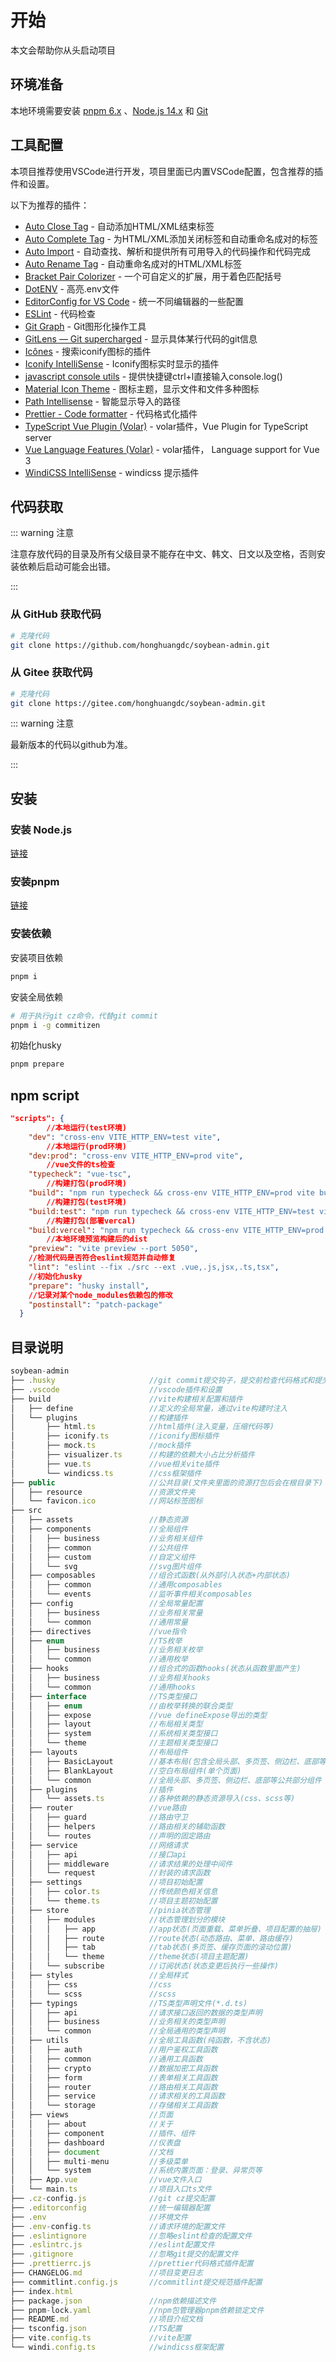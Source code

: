 # 开始

本文会帮助你从头启动项目

## 环境准备

本地环境需要安装 [pnpm 6.x](https://pnpm.io/) 、[Node.js 14.x](http://nodejs.org/) 和 [Git](https://git-scm.com/)

## 工具配置

本项目推荐使用VSCode进行开发，项目里面已内置VSCode配置，包含推荐的插件和设置。

以下为推荐的插件：

- [Auto Close Tag](https://marketplace.visualstudio.com/items?itemName=formulahendry.auto-close-tag) - 自动添加HTML/XML结束标签
- [Auto Complete Tag](https://marketplace.visualstudio.com/items?itemName=formulahendry.auto-complete-tag) - 为HTML/XML添加关闭标签和自动重命名成对的标签
- [Auto Import](https://marketplace.visualstudio.com/items?itemName=steoates.autoimport) - 自动查找、解析和提供所有可用导入的代码操作和代码完成
- [Auto Rename Tag](https://marketplace.visualstudio.com/items?itemName=formulahendry.auto-rename-tag) - 自动重命名成对的HTML/XML标签
- [Bracket Pair Colorizer](https://marketplace.visualstudio.com/items?itemName=CoenraadS.bracket-pair-colorizer) - 一个可自定义的扩展，用于着色匹配括号
- [DotENV](https://marketplace.visualstudio.com/items?itemName=mikestead.dotenv) - 高亮.env文件
- [EditorConfig for VS Code](https://marketplace.visualstudio.com/items?itemName=EditorConfig.EditorConfig) - 统一不同编辑器的一些配置
- [ESLint](https://marketplace.visualstudio.com/items?itemName=dbaeumer.vscode-eslint) - 代码检查
- [Git Graph](https://marketplace.visualstudio.com/items?itemName=mhutchie.git-graph) - Git图形化操作工具
- [GitLens — Git supercharged](https://marketplace.visualstudio.com/items?itemName=eamodio.gitlens) - 显示具体某行代码的git信息
- [Icônes](https://marketplace.visualstudio.com/items?itemName=afzalsayed96.icones) - 搜索iconify图标的插件
- [Iconify IntelliSense](https://marketplace.visualstudio.com/items?itemName=antfu.iconify) - Iconify图标实时显示的插件
- [javascript console utils](https://marketplace.visualstudio.com/items?itemName=whtouche.vscode-js-console-utils) - 提供快捷键ctrl+l直接输入console.log()
- [Material Icon Theme](https://marketplace.visualstudio.com/items?itemName=PKief.material-icon-theme) - 图标主题，显示文件和文件多种图标
- [Path Intellisense](https://marketplace.visualstudio.com/items?itemName=christian-kohler.path-intellisense) - 智能显示导入的路径
- [Prettier - Code formatter](https://marketplace.visualstudio.com/items?itemName=esbenp.prettier-vscode) - 代码格式化插件
- [TypeScript Vue Plugin (Volar)](https://marketplace.visualstudio.com/items?itemName=johnsoncodehk.vscode-typescript-vue-plugin) - volar插件，Vue Plugin for TypeScript server
- [Vue Language Features (Volar)](https://marketplace.visualstudio.com/items?itemName=johnsoncodehk.volar) - volar插件， Language support for Vue 3
- [WindiCSS IntelliSense](https://marketplace.visualstudio.com/items?itemName=voorjaar.windicss-intellisense) - windicss 提示插件

## 代码获取

::: warning 注意

注意存放代码的目录及所有父级目录不能存在中文、韩文、日文以及空格，否则安装依赖后启动可能会出错。

:::

### 从 GitHub 获取代码

```bash
# 克隆代码
git clone https://github.com/honghuangdc/soybean-admin.git
```

### 从 Gitee 获取代码

```bash
# 克隆代码
git clone https://gitee.com/honghuangdc/soybean-admin.git
```

::: warning 注意

最新版本的代码以github为准。

:::

## 安装

### 安装 Node.js

[链接](/tutorial/install.html#安装-node-js)

### 安装pnpm

[链接](/tutorial/install.html#安装pnpm)

### 安装依赖

安装项目依赖

```bash
pnpm i
```

安装全局依赖

```bash
# 用于执行git cz命令，代替git commit
pnpm i -g commitizen
```

初始化husky

```bash
pnpm prepare
```



## npm script

```json
"scripts": {
		//本地运行(test环境)
  	"dev": "cross-env VITE_HTTP_ENV=test vite",
		//本地运行(prod环境)
    "dev:prod": "cross-env VITE_HTTP_ENV=prod vite",
		//vue文件的ts检查
    "typecheck": "vue-tsc",
		//构建打包(prod环境)
    "build": "npm run typecheck && cross-env VITE_HTTP_ENV=prod vite build",
		//构建打包(test环境)
    "build:test": "npm run typecheck && cross-env VITE_HTTP_ENV=test vite build",
		//构建打包(部署vercal)
    "build:vercel": "npm run typecheck && cross-env VITE_HTTP_ENV=prod VITE_IS_VERCEL=1 vite build",
		//本地环境预览构建后的dist
    "preview": "vite preview --port 5050",
  	//检测代码是否符合eslint规范并自动修复
    "lint": "eslint --fix ./src --ext .vue,.js,jsx,.ts,tsx",
  	//初始化husky
    "prepare": "husky install",
  	//记录对某个node_modules依赖包的修改
    "postinstall": "patch-package"
  }
```

## 目录说明

```typescript
soybean-admin
├── .husky                     //git commit提交钩子，提交前检查代码格式和提交commit内容的格式
├── .vscode                    //vscode插件和设置
├── build                      //vite构建相关配置和插件
│   ├── define                 //定义的全局常量，通过vite构建时注入
│   └── plugins                //构建插件
│       ├── html.ts            //html插件(注入变量，压缩代码等)
│       ├── iconify.ts         //iconify图标插件
│       ├── mock.ts            //mock插件
│       ├── visualizer.ts      //构建的依赖大小占比分析插件
│       ├── vue.ts             //vue相关vite插件
│       └── windicss.ts        //css框架插件
├── public                     //公共目录(文件夹里面的资源打包后会在根目录下)
│   ├── resource               //资源文件夹
│   └── favicon.ico            //网站标签图标
├── src
│   ├── assets                 //静态资源
│   ├── components             //全局组件
│   │   ├── business           //业务相关组件
│   │   ├── common             //公共组件
│   │   ├── custom             //自定义组件
│   │   └── svg                //svg图片组件
│   ├── composables            //组合式函数(从外部引入状态+内部状态)
│   │   ├── common             //通用composables
│   │   └── events             //监听事件相关composables
│   ├── config                 //全局常量配置
│   │   ├── business           //业务相关常量
│   │   └── common             //通用常量
│   ├── directives             //vue指令
│   ├── enum                   //TS枚举
│   │   ├── business           //业务相关枚举
│   │   └── common             //通用枚举
│   ├── hooks                  //组合式的函数hooks(状态从函数里面产生)
│   │   ├── business           //业务相关hooks
│   │   └── common             //通用hooks
│   ├── interface              //TS类型接口
│   │   ├── enum               //由枚举转换的联合类型
│   │   ├── expose             //vue defineExpose导出的类型
│   │   ├── layout             //布局相关类型
│   │   ├── system             //系统相关类型接口
│   │   └── theme              //主题相关类型接口
│   ├── layouts                //布局组件
│   │   ├── BasicLayout        //基本布局(包含全局头部、多页签、侧边栏、底部等公共部分)
│   │   ├── BlankLayout        //空白布局组件(单个页面)
│   │   └── common             //全局头部、多页签、侧边栏、底部等公共部分组件
│   ├── plugins                //插件
│   │   └── assets.ts          //各种依赖的静态资源导入(css、scss等)
│   ├── router                 //vue路由
│   │   ├── guard              //路由守卫
│   │   ├── helpers            //路由相关的辅助函数
│   │   └── routes             //声明的固定路由
│   ├── service                //网络请求
│   │   ├── api                //接口api
│   │   ├── middleware         //请求结果的处理中间件
│   │   └── request            //封装的请求函数
│   ├── settings               //项目初始配置
│   │   ├── color.ts           //传统颜色相关信息
│   │   └── theme.ts           //项目主题初始配置
│   ├── store                  //pinia状态管理
│   │   ├── modules            //状态管理划分的模块
│   │   │   ├── app            //app状态(页面重载、菜单折叠、项目配置的抽屉)
│   │   │   ├── route          //route状态(动态路由、菜单、路由缓存)
│   │   │   ├── tab            //tab状态(多页签、缓存页面的滚动位置)
│   │   │   └── theme          //theme状态(项目主题配置)
│   │   └── subscribe          //订阅状态(状态变更后执行一些操作)
│   ├── styles                 //全局样式
│   │   ├── css                //css
│   │   └── scss               //scss
│   ├── typings                //TS类型声明文件(*.d.ts)
│   │   ├── api                //请求接口返回的数据的类型声明
│   │   ├── business           //业务相关的类型声明
│   │   └── common             //全局通用的类型声明
│   ├── utils                  //全局工具函数(纯函数，不含状态)
│   │   ├── auth               //用户鉴权工具函数
│   │   ├── common             //通用工具函数
│   │   ├── crypto             //数据加密工具函数
│   │   ├── form               //表单相关工具函数
│   │   ├── router             //路由相关工具函数
│   │   ├── service            //请求相关的工具函数
│   │   └── storage            //存储相关工具函数
│   ├── views                  //页面
│   │   ├── about              //关于
│   │   ├── component          //插件、组件
│   │   ├── dashboard          //仪表盘
│   │   ├── document           //文档
│   │   ├── multi-menu         //多级菜单
│   │   └── system             //系统内置页面：登录、异常页等
│   ├── App.vue                //vue文件入口
│   └── main.ts                //项目入口ts文件
├── .cz-config.js              //git cz提交配置
├── .editorconfig              //统一编辑器配置
├── .env                       //环境文件
├── .env-config.ts             //请求环境的配置文件
├── .eslintignore              //忽略eslint检查的配置文件
├── .eslintrc.js               //eslint配置文件
├── .gitignore                 //忽略git提交的配置文件
├── .prettierrc.js             //prettier代码格式插件配置
├── CHANGELOG.md               //项目变更日志
├── commitlint.config.js       //commitlint提交规范插件配置
├── index.html
├── package.json               //npm依赖描述文件
├── pnpm-lock.yaml             //npm包管理器pnpm依赖锁定文件
├── README.md                  //项目介绍文档
├── tsconfig.json              //TS配置
├── vite.config.ts             //vite配置
└── windi.config.ts            //windicss框架配置
```
